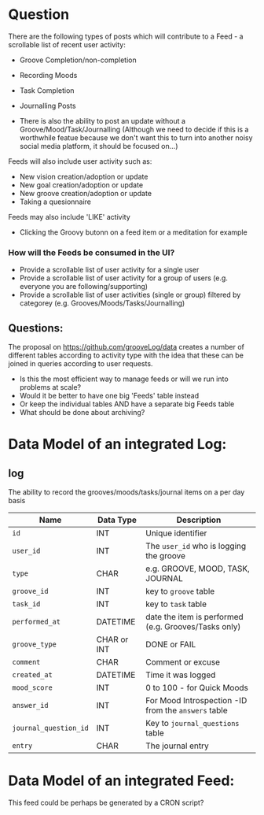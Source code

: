 # Question

There are the following types of posts which will contribute to a Feed - a scrollable list of recent user activity:

* Groove Completion/non-completion
* Recording Moods
* Task Completion
* Journalling Posts

* There is also the ability to post an update without a Groove/Mood/Task/Journalling (Although we need to decide if this is a worthwhile featue because we don't want this to turn into another noisy social media platform, it should be focused on...)

Feeds will also include user activity such as:
* New vision creation/adoption or update
* New goal creation/adoption or update
* New groove creation/adoption or update
* Taking a quesionnaire

Feeds may also include 'LIKE' activity
* Clicking the Groovy butonn on a feed item or a meditation for example

### How will the Feeds be consumed in the UI?
* Provide a scrollable list of user activity for a single user
* Provide a scrollable list of user activity for a group of users (e.g. everyone you are following/supporting)
* Provide a scrollable list of user activities (single or group) filtered by categorey (e.g. Grooves/Moods/Tasks/Journalling)

## Questions:
The proposal on https://github.com/grooveLog/data creates a number of different tables according to activity type with the idea that these can be joined in queries according to user requests.

* Is this the most efficient way to manage feeds or will we run into problems at scale?
* Would it be better to have one big 'Feeds' table instead
* Or keep the individual tables AND have a separate big Feeds table
* What should be done about archiving?

# Data Model of an integrated Log:

## log
The ability to record the grooves/moods/tasks/journal items on a per day basis

| Name | Data Type | Description |
| ------------- | ------------- | ---------- |
| `id` | INT  | Unique identifier |
| `user_id` | INT  | The `user_id` who is logging the groove |
| `type` | CHAR | e.g. GROOVE, MOOD, TASK, JOURNAL |
| `groove_id` | INT  | key to `groove` table |
| `task_id` | INT  | key to `task` table |
| `performed_at` | DATETIME  | date the item is performed (e.g. Grooves/Tasks only) |
| `groove_type` | CHAR or INT  | DONE or FAIL |
| `comment` | CHAR | Comment or excuse |
| `created_at` | DATETIME | Time it was logged | 
| `mood_score` | INT  | 0 to 100 - for Quick Moods |
| `answer_id` | INT  | For Mood Introspection -ID from the `answers` table |
| `journal_question_id` | INT  | Key to `journal_questions` table |
| `entry` | CHAR  | The journal entry |

# Data Model of an integrated Feed:
This feed could be perhaps be generated by a CRON script?
